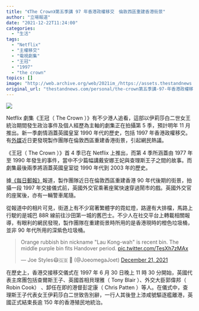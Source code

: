 ```yaml
---
title: "《The Crown》第五季講 97 年香港政權移交　倫敦西區重建香港街景"
author: "立場報道"
date: "2021-12-22T11:24:00"
categories:
  - "生活"
tags:
  - "Netflix"
  - "主權移交"
  - "電視劇集"
  - "王冠"
  - "1997"
  - "the crown"
topics: []
image: "http://web.archive.org/web/2021im_/https://assets.thestandnews.com/media/photos/77318894_2242306802733110_2365062490737344512_n.jpg"
original_url: "thestandnews.com/personal/the-crown第五季講-97-年香港政權移交-製作方於倫敦西區重建香港街景"
---
```

![](http://web.archive.org/web/2021im_/https://assets.thestandnews.com/media/photos/77318894_2242306802733110_2365062490737344512_n.jpg)

Netflix 劇集《王冠（ The Crown ）》有不少港人追看，這部以伊莉莎白二世女王統治期間發生政治事件及個人經歷為主軸的劇集正在拍攝第 5 季，預計明年 11 月推出。新一季劇情涵蓋英國皇室 1990 年代的歷史，包括 1997 年香港政權移交。有[外媒](http://web.archive.org/web/20211222143820/https://www.dailymail.co.uk/femail/article-10328923/Netflix-transforms-Londons-West-End-Hong-Kong-film-Crown.html)近日更發現製作團隊在倫敦西區重建香港街景，引起網民熱議。

《王冠（ The Crown ）》首 4 季已在 Netflix 上推出，而第 4 季所涵蓋由 1977 年至 1990 年發生的事件，當中不少篇幅講戴安娜王妃與查理斯王子之間的故事。而劇集最後兩季將涵蓋英國皇室從 1990 年代到 2003 年的歷史。

據[《每日郵報》](http://web.archive.org/web/20211222143820/https://www.dailymail.co.uk/femail/article-10328923/Netflix-transforms-Londons-West-End-Hong-Kong-film-Crown.html)報道，製作團隊近日在倫敦西區重建香港 90 年代後期的街景，拍攝一段 1997 年交接儀式前，英國外交官乘著座駕快速穿過鬧市的戲。英國外交官的座駕後，亦有一輛警車尾隨。

從報道中的相片可見，街道上有不少寫著繁體字的霓虹燈，路邊有大排檔，馬路上行駛的是城巴 88R 線前往沙田第一城的舊巴士。不少人在社交平台上轉載相關報導，有眼利的網民發現，製作團隊在重建街景時所用的是香港現時的橙色垃圾桶，並非 90 年代所用的深紫色垃圾桶。

> Orange rubbish bin nickname "Lau Kong-wah" is recent bin. The middle purple bin fits Handover period. [pic.twitter.com/TesXh7zMAx](http://web.archive.org/web/20211222143820/https://t.co/TesXh7zMAx)
> 
> — Joe Styles😷🇬🇧 🏴󠁧󠁢󠁥󠁮󠁧󠁿 (@JoeomegaJoet) [December 21, 2021](http://web.archive.org/web/20211222143820/https://twitter.com/JoeomegaJoet/status/1473266045158924293?ref_src=twsrc%5Etfw)

在歷史上，香港交接移交儀式在 1997 年 6 月 30 日晚上 11 時 30 分開始，英國代表主席團包括查爾斯王子、英國首相貝理雅（ Tony Blair ）、外交大臣郭偉邦（ Robin Cook） 、卸任在即的港督彭定康（ Chris Patten ）等人。在儀式中，查理斯王子代表女王伊莉莎白二世致告別辭，一行人其後登上漆咸號驅逐艦離港，英國正式結束長逾 150 年的香港殖民地統治。